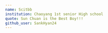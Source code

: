 ```yaml
---
name: Scitbb
institution: Chaoyang 1st senior High school
quote: Sun Chuan is the Best Boy!!!
github_user: SankHyan24
---
```

